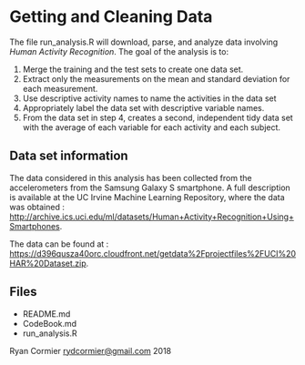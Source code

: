 # Getting and Cleaning Data

The file run_analysis.R will download, parse, and analyze data involving *Human Activity Recognition*. The goal of the analysis
is to:
 1. Merge the training and the test sets to create one data set.
 2. Extract only the measurements on the mean and standard deviation for each measurement.
 3. Use descriptive activity names to name the activities in the data set
 4. Appropriately label the data set with descriptive variable names.
 5. From the data set in step 4, creates a second, independent tidy data set with the average of each variable for each activity   and each subject.

## Data set information
The data considered in this analysis has been collected from the accelerometers from the Samsung Galaxy S smartphone. A full description is available at the UC Irvine Machine Learning Repository, where the data was obtained : 
http://archive.ics.uci.edu/ml/datasets/Human+Activity+Recognition+Using+Smartphones.

The data can be found at :
https://d396qusza40orc.cloudfront.net/getdata%2Fprojectfiles%2FUCI%20HAR%20Dataset.zip.

## Files
* README.md
* CodeBook.md
* run_analysis.R

Ryan Cormier <rydcormier@gmail.com> 2018
